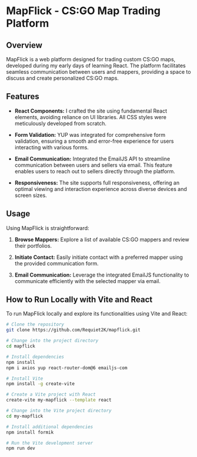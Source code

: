 # MapFlick - CS:GO Map Trading Platform

## Overview

MapFlick is a web platform designed for trading custom CS:GO maps, developed during my early days of learning React. The platform facilitates seamless communication between users and mappers, providing a space to discuss and create personalized CS:GO maps.

## Features

- **React Components:**
  I crafted the site using fundamental React elements, avoiding reliance on UI libraries. All CSS styles were meticulously developed from scratch.

- **Form Validation:**
  YUP was integrated for comprehensive form validation, ensuring a smooth and error-free experience for users interacting with various forms.

- **Email Communication:**
  Integrated the EmailJS API to streamline communication between users and sellers via email. This feature enables users to reach out to sellers directly through the platform.

- **Responsiveness:**
  The site supports full responsiveness, offering an optimal viewing and interaction experience across diverse devices and screen sizes.

## Usage

Using MapFlick is straightforward:

1. **Browse Mappers:**
   Explore a list of available CS:GO mappers and review their portfolios.

2. **Initiate Contact:**
   Easily initiate contact with a preferred mapper using the provided communication form.

3. **Email Communication:**
   Leverage the integrated EmailJS functionality to communicate efficiently with the selected mapper via email.

## How to Run Locally with Vite and React

To run MapFlick locally and explore its functionalities using Vite and React:

```bash
# Clone the repository
git clone https://github.com/Requiet2K/mapflick.git

# Change into the project directory
cd mapflick

# Install dependencies
npm install
npm i axios yup react-router-dom@6 emailjs-com

# Install Vite
npm install -g create-vite

# Create a Vite project with React
create-vite my-mapflick --template react

# Change into the Vite project directory
cd my-mapflick

# Install additional dependencies
npm install formik

# Run the Vite development server
npm run dev

